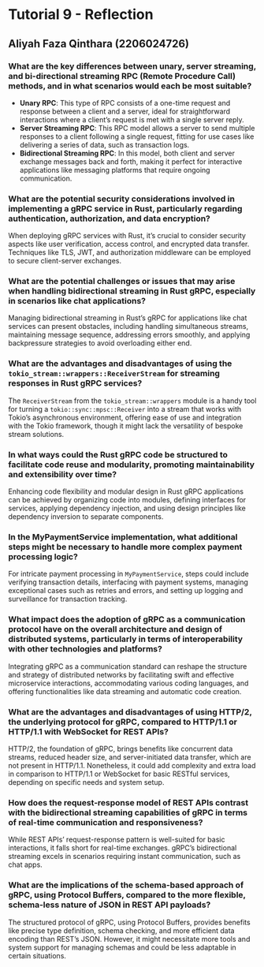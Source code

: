 # Tutorial 9 - Reflection

## Aliyah Faza Qinthara (2206024726)

### What are the key differences between unary, server streaming, and bi-directional streaming RPC (Remote Procedure Call) methods, and in what scenarios would each be most suitable?

- **Unary RPC**: This type of RPC consists of a one-time request and response between a client and a server, ideal for straightforward interactions where a client’s request is met with a single server reply.
- **Server Streaming RPC**: This RPC model allows a server to send multiple responses to a client following a single request, fitting for use cases like delivering a series of data, such as transaction logs.
- **Bidirectional Streaming RPC**: In this model, both client and server exchange messages back and forth, making it perfect for interactive applications like messaging platforms that require ongoing communication.

### What are the potential security considerations involved in implementing a gRPC service in Rust, particularly regarding authentication, authorization, and data encryption?

When deploying gRPC services with Rust, it’s crucial to consider security aspects like user verification, access control, and encrypted data transfer. Techniques like TLS, JWT, and authorization middleware can be employed to secure client-server exchanges.

### What are the potential challenges or issues that may arise when handling bidirectional streaming in Rust gRPC, especially in scenarios like chat applications?

Managing bidirectional streaming in Rust’s gRPC for applications like chat services can present obstacles, including handling simultaneous streams, maintaining message sequence, addressing errors smoothly, and applying backpressure strategies to avoid overloading either end.

### What are the advantages and disadvantages of using the `tokio_stream::wrappers::ReceiverStream` for streaming responses in Rust gRPC services?

The `ReceiverStream` from the `tokio_stream::wrappers` module is a handy tool for turning a `tokio::sync::mpsc::Receiver` into a stream that works with Tokio’s asynchronous environment, offering ease of use and integration with the Tokio framework, though it might lack the versatility of bespoke stream solutions.

### In what ways could the Rust gRPC code be structured to facilitate code reuse and modularity, promoting maintainability and extensibility over time?

Enhancing code flexibility and modular design in Rust gRPC applications can be achieved by organizing code into modules, defining interfaces for services, applying dependency injection, and using design principles like dependency inversion to separate components.

### In the **MyPaymentService** implementation, what additional steps might be necessary to handle more complex payment processing logic?

For intricate payment processing in `MyPaymentService`, steps could include verifying transaction details, interfacing with payment systems, managing exceptional cases such as retries and errors, and setting up logging and surveillance for transaction tracking.

### What impact does the adoption of gRPC as a communication protocol have on the overall architecture and design of distributed systems, particularly in terms of interoperability with other technologies and platforms?

Integrating gRPC as a communication standard can reshape the structure and strategy of distributed networks by facilitating swift and effective microservice interactions, accommodating various coding languages, and offering functionalities like data streaming and automatic code creation.

### What are the advantages and disadvantages of using HTTP/2, the underlying protocol for gRPC, compared to HTTP/1.1 or HTTP/1.1 with WebSocket for REST APIs?

HTTP/2, the foundation of gRPC, brings benefits like concurrent data streams, reduced header size, and server-initiated data transfer, which are not present in HTTP/1.1. Nonetheless, it could add complexity and extra load in comparison to HTTP/1.1 or WebSocket for basic RESTful services, depending on specific needs and system setup.

### How does the request-response model of REST APIs contrast with the bidirectional streaming capabilities of gRPC in terms of real-time communication and responsiveness?

While REST APIs’ request-response pattern is well-suited for basic interactions, it falls short for real-time exchanges. gRPC’s bidirectional streaming excels in scenarios requiring instant communication, such as chat apps.

### What are the implications of the schema-based approach of gRPC, using Protocol Buffers, compared to the more flexible, schema-less nature of JSON in REST API payloads?

The structured protocol of gRPC, using Protocol Buffers, provides benefits like precise type definition, schema checking, and more efficient data encoding than REST’s JSON. However, it might necessitate more tools and system support for managing schemas and could be less adaptable in certain situations.

